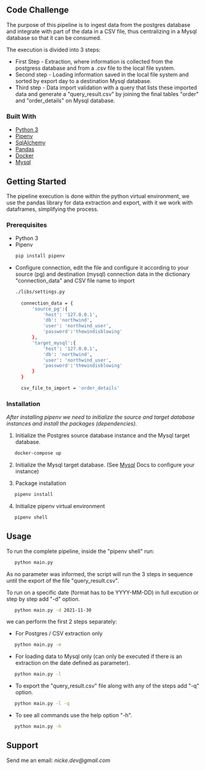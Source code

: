 ## Code Challenge

The purpose of this pipeline is to ingest data from the postgres database and integrate with part of the data in a CSV file, thus centralizing in a Mysql database so that it can be consumed.

The execution is divided into 3 steps:
* First Step - Extraction, where information is collected from the postgress database and from a .csv file to the local file system.
* Second step - Loading information saved in the local file system and sorted by export day to a destination Mysql database.
* Third step - Data import validation with a query that lists these imported data and generate a "query_result.csv" by joining the final tables "order" and "order_details" on Mysql database.





### Built With

* [Python 3](https://python.org/)
* [Pipenv](https://pipenv.pypa.io/)
* [SqlAlchemy](https://sqlalchemy.org/)
* [Pandas](https://pandas.pydata.org/)
* [Docker](https://docker.com/)
* [Mysql](https://mysql.com/)





## Getting Started

The pipeline execution is done within the python virtual environment, we use the pandas library for data extraction and export, with it we work with dataframes, simplifying the process.

### Prerequisites

* Python 3
* Pipenv
  ```sh
  pip install pipenv
  ```
* Configure connection, edit the file and configure it according to your source (pg) and destination (mysql) connection data in the dictionary "connection_data" and CSV file name to import
  ```sh
  ./libs/settings.py
    
    connection_data = {
        'source_pg':{
            'host': '127.0.0.1',
            'db': 'northwind',
            'user': 'northwind_user',
            'password':'thewindisblowing'
        },
        'target_mysql':{
            'host': '127.0.0.1',
            'db': 'northwind',
            'user': 'northwind_user',
            'password':'thewindisblowing'
        }
    }

    csv_file_to_import = 'order_details'
  ```

### Installation

_After installing pipenv we need to initialize the source and target database instances and install the packages (dependencies)._

1. Initialize the Postgres source database instance and the Mysql target database.
```sh
   docker-compose up
```
2. Initialize the Mysql target database.
(See [Mysql](https://dev.mysql.com/doc/mysql-getting-started/en/) Docs to configure your instance)

3. Package installation
```sh
   pipenv install
```
4. Initialize pipenv virtual environment
```sh
   pipenv shell
```




## Usage

To run the complete pipeline, inside the "pipenv shell" run:

```sh
   python main.py
```

As no parameter was informed, the script will run the 3 steps in sequence until the export of the file "query_result.csv".

To run on a specific date (format has to be YYYY-MM-DD) in full excution or step by step add "-d" option.

```sh
   python main.py -d 2021-11-30
```

we can perform the first 2 steps separately:

- For Postgres / CSV extraction only
```sh
   python main.py -e
```

- For loading data to Mysql only (can only be executed if there is an extraction on the date defined as parameter).
```sh
   python main.py -l
```

- To export the "query_result.csv" file along with any of the steps add "-q" option.
```sh
   python main.py -l -q
```

- To see all commands use the help option "-h".
```sh
   python main.py -h
```




## Support

Send me an email: _nicke.dev@gmail.com_